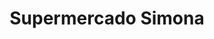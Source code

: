 ---
title: "Supermercado Simona"
url: /el-carmen-de-viboral/supermercado-simona/
shop: supermercado
---